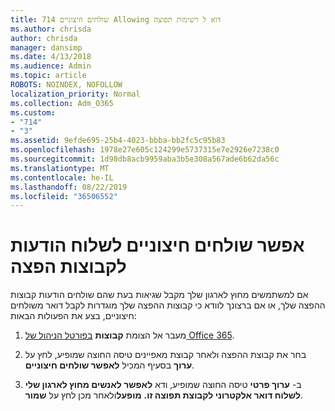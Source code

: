 ```yaml
---
title: 714 שולחים חיצוניים Allowing דוא ל רשימות תפוצה
ms.author: chrisda
author: chrisda
manager: dansimp
ms.date: 4/13/2018
ms.audience: Admin
ms.topic: article
ROBOTS: NOINDEX, NOFOLLOW
localization_priority: Normal
ms.collection: Adm_O365
ms.custom:
- "714"
- "3"
ms.assetid: 9efde695-25b4-4023-bbba-bb2fc5c95b83
ms.openlocfilehash: 1978e27e605c124299e5737315e7e2926e7238c0
ms.sourcegitcommit: 1d98db8acb9959aba3b5e308a567ade6b62da56c
ms.translationtype: MT
ms.contentlocale: he-IL
ms.lasthandoff: 08/22/2019
ms.locfileid: "36506552"
---
```

# <a name="allow-external-senders-to-send-messages-to-distribution-groups"></a>אפשר שולחים חיצוניים לשלוח הודעות לקבוצות הפצה

אם למשתמשים מחוץ לארגון שלך מקבל שגיאות בעת שהם שולחים הודעות קבוצות ההפצה שלך, או אם ברצונך לוודא כי קבוצות ההפצה שלך מוגדרות לקבל דואר משולחים חיצוניים, בצע את הפעולות הבאות:

1. מעבר אל הצומת **קבוצות** [בפורטל הניהול של Office 365](https://portal.office.com/adminportal/home#/groups).

2. בחר את קבוצת ההפצה ולאחר קבוצת מאפיינים טיסה החוצה שמופיע, לחץ על **ערוך** בסעיף המכיל **לאפשר שולחים חיצוניים**.

3. ב- **ערוך פרטי** טיסה החוצה שמופיע, ודא **לאפשר לאנשים מחוץ לארגון שלי לשלוח דואר אלקטרוני לקבוצת תפוצה זו.** **מופעל**ולאחר מכן לחץ על **שמור**.
